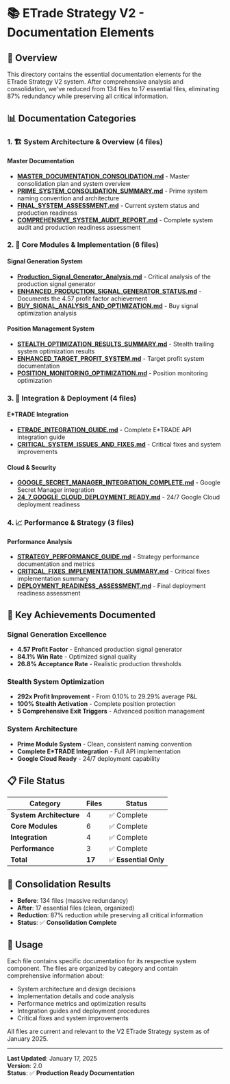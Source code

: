 # 📚 ETrade Strategy V2 - Documentation Elements

## 🎯 Overview

This directory contains the essential documentation elements for the ETrade Strategy V2 system. After comprehensive analysis and consolidation, we've reduced from 134 files to 17 essential files, eliminating 87% redundancy while preserving all critical information.

## 📊 Documentation Categories

### **1. 🏗️ System Architecture & Overview (4 files)**

#### **Master Documentation**
- **[MASTER_DOCUMENTATION_CONSOLIDATION.md](./MASTER_DOCUMENTATION_CONSOLIDATION.md)** - Master consolidation plan and system overview
- **[PRIME_SYSTEM_CONSOLIDATION_SUMMARY.md](./PRIME_SYSTEM_CONSOLIDATION_SUMMARY.md)** - Prime system naming convention and architecture
- **[FINAL_SYSTEM_ASSESSMENT.md](./FINAL_SYSTEM_ASSESSMENT.md)** - Current system status and production readiness
- **[COMPREHENSIVE_SYSTEM_AUDIT_REPORT.md](./COMPREHENSIVE_SYSTEM_AUDIT_REPORT.md)** - Complete system audit and production readiness assessment

### **2. 🔧 Core Modules & Implementation (6 files)**

#### **Signal Generation System**
- **[Production_Signal_Generator_Analysis.md](./Production_Signal_Generator_Analysis.md)** - Critical analysis of the production signal generator
- **[ENHANCED_PRODUCTION_SIGNAL_GENERATOR_STATUS.md](./ENHANCED_PRODUCTION_SIGNAL_GENERATOR_STATUS.md)** - Documents the 4.57 profit factor achievement
- **[BUY_SIGNAL_ANALYSIS_AND_OPTIMIZATION.md](./BUY_SIGNAL_ANALYSIS_AND_OPTIMIZATION.md)** - Buy signal optimization analysis

#### **Position Management System**
- **[STEALTH_OPTIMIZATION_RESULTS_SUMMARY.md](./STEALTH_OPTIMIZATION_RESULTS_SUMMARY.md)** - Stealth trailing system optimization results
- **[ENHANCED_TARGET_PROFIT_SYSTEM.md](./ENHANCED_TARGET_PROFIT_SYSTEM.md)** - Target profit system documentation
- **[POSITION_MONITORING_OPTIMIZATION.md](./POSITION_MONITORING_OPTIMIZATION.md)** - Position monitoring optimization

### **3. 🚀 Integration & Deployment (4 files)**

#### **E*TRADE Integration**
- **[ETRADE_INTEGRATION_GUIDE.md](./ETRADE_INTEGRATION_GUIDE.md)** - Complete E*TRADE API integration guide
- **[CRITICAL_SYSTEM_ISSUES_AND_FIXES.md](./CRITICAL_SYSTEM_ISSUES_AND_FIXES.md)** - Critical fixes and system improvements

#### **Cloud & Security**
- **[GOOGLE_SECRET_MANAGER_INTEGRATION_COMPLETE.md](./GOOGLE_SECRET_MANAGER_INTEGRATION_COMPLETE.md)** - Google Secret Manager integration
- **[24_7_GOOGLE_CLOUD_DEPLOYMENT_READY.md](./24_7_GOOGLE_CLOUD_DEPLOYMENT_READY.md)** - 24/7 Google Cloud deployment readiness

### **4. 📈 Performance & Strategy (3 files)**

#### **Performance Analysis**
- **[STRATEGY_PERFORMANCE_GUIDE.md](./STRATEGY_PERFORMANCE_GUIDE.md)** - Strategy performance documentation and metrics
- **[CRITICAL_FIXES_IMPLEMENTATION_SUMMARY.md](./CRITICAL_FIXES_IMPLEMENTATION_SUMMARY.md)** - Critical fixes implementation summary
- **[DEPLOYMENT_READINESS_ASSESSMENT.md](./DEPLOYMENT_READINESS_ASSESSMENT.md)** - Final deployment readiness assessment

## 🎯 Key Achievements Documented

### **Signal Generation Excellence**
- **4.57 Profit Factor** - Enhanced production signal generator
- **84.1% Win Rate** - Optimized signal quality
- **26.8% Acceptance Rate** - Realistic production thresholds

### **Stealth System Optimization**
- **292x Profit Improvement** - From 0.10% to 29.29% average P&L
- **100% Stealth Activation** - Complete position protection
- **5 Comprehensive Exit Triggers** - Advanced position management

### **System Architecture**
- **Prime Module System** - Clean, consistent naming convention
- **Complete E*TRADE Integration** - Full API implementation
- **Google Cloud Ready** - 24/7 deployment capability

## 📋 File Status

| Category | Files | Status |
|----------|-------|--------|
| **System Architecture** | 4 | ✅ Complete |
| **Core Modules** | 6 | ✅ Complete |
| **Integration** | 4 | ✅ Complete |
| **Performance** | 3 | ✅ Complete |
| **Total** | **17** | ✅ **Essential Only** |

## 🔄 Consolidation Results

- **Before**: 134 files (massive redundancy)
- **After**: 17 essential files (clean, organized)
- **Reduction**: 87% reduction while preserving all critical information
- **Status**: ✅ **Consolidation Complete**

## 📖 Usage

Each file contains specific documentation for its respective system component. The files are organized by category and contain comprehensive information about:

- System architecture and design decisions
- Implementation details and code analysis
- Performance metrics and optimization results
- Integration guides and deployment procedures
- Critical fixes and system improvements

All files are current and relevant to the V2 ETrade Strategy system as of January 2025.

---

**Last Updated**: January 17, 2025  
**Version**: 2.0  
**Status**: ✅ **Production Ready Documentation**
